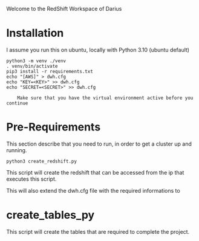 Welcome to the RedShift Workspace of Darius

# Installation
I assume you run this on ubuntu, locally with Python 3.10 (ubuntu default)
```shell
python3 -m venv ./venv
. venv/bin/activate
pip3 install -r requirements.txt
echo "[AWS]" > dwh.cfg
echo "KEY=<KEY>" >> dwh.cfg
echo "SECRET=<SECRET>" >> dwh.cfg
```

        Make sure that you have the virtual environment active before you continue



# Pre-Requirements
This section describe that you need to run, 
in order to get a cluster up and running.


```shell
python3 create_redshift.py
```

This script will create the redshift that can be accessed 
from the ip that executes this script.

This will also extend the dwh.cfg file with the required informations
to 

# create_tables_py
This script will create the tables that are required to complete the project.
